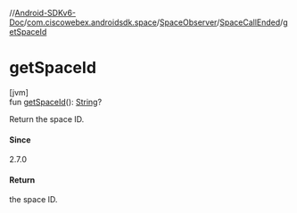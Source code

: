 //[Android-SDKv6-Doc](../../../../index.md)/[com.ciscowebex.androidsdk.space](../../index.md)/[SpaceObserver](../index.md)/[SpaceCallEnded](index.md)/[getSpaceId](get-space-id.md)

# getSpaceId

[jvm]\
fun [getSpaceId](get-space-id.md)(): [String](https://kotlinlang.org/api/latest/jvm/stdlib/kotlin/-string/index.html)?

Return the space ID.

#### Since

2.7.0

#### Return

the space ID.
